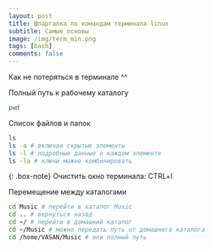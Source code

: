 ```yaml
---
layout: post
title: Шпаргалка по командам терминала linux
subtitle: Самые основы
image: /img/term_min.png
tags: [bash]
comments: false
---
```


Как не потеряться в терминале ^^

Полный путь к рабочему каталогу
```bash
pwd
```

Список файлов и папок
```bash
ls
ls -a # включая скрытые элементы
ls -l # подробные данные о каждом элементе
ls -la # ключи можно комбинировать
```

{: .box-note}
Очистить окно терминала: CTRL+l

Перемещение между каталогами
```bash
cd Music # перейти в каталог Music
cd .. # вернуться назад
cd ~/ # перейти в домашний каталог
cd ~/Music # можно передать путь от домашнего каталога
cd /home/VASAN/Music # или полный путь
```
